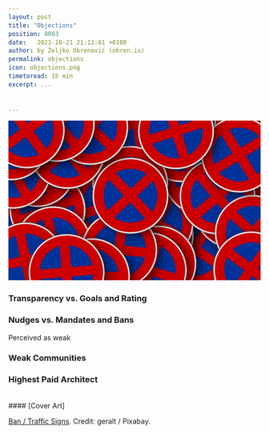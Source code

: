 ```yaml
---
layout: post
title: "Objections"
position: 8003
date:   2021-10-21 21:12:01 +0100
author: by Željko Obrenović (obren.io)
permalink: objections
icon: objections.png
timetoread: 15 min
excerpt: ...


---
```

![](assets/images/ban-95478_1920.jpg)


### Transparency vs. Goals and Rating

### Nudges vs. Mandates and Bans

Perceived as weak


### Weak Communities

### Highest Paid Architect

<br>
#### [Cover Art]

[Ban / Traffic Signs](https://pixabay.com/illustrations/ban-traffic-signs-objection-95478/). Credit: geralt / Pixabay.
